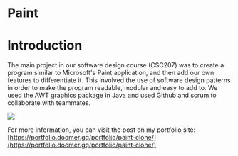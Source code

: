 # Paint

# Introduction

The main project in our software design course (CSC207) was to create a program similar to Microsoft's Paint application, and then add our own features to differentiate it. This involved the use of software design patterns in order to make the program readable, modular and easy to add to. We used the AWT graphics package in Java  and used Github and scrum to collaborate with teammates.

![](https://portfolio.doomer.gq/portfolio/paint/screen1.png)

For more information, you can visit the post on my portfolio site: [https://portfolio.doomer.gq/portfolio/paint-clone/](https://portfolio.doomer.gq/portfolio/paint-clone/)
